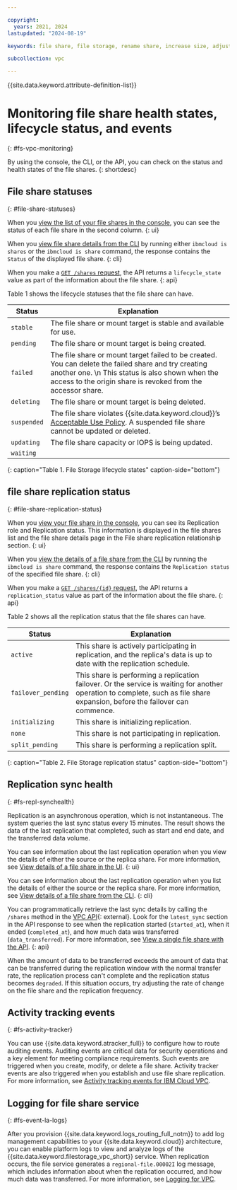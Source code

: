 ```yaml
---

copyright:
  years: 2021, 2024
lastupdated: "2024-08-19"

keywords: file share, file storage, rename share, increase size, adjust IOPS, mount target

subcollection: vpc

---
```


{{site.data.keyword.attribute-definition-list}}

# Monitoring file share health states, lifecycle status, and events
{: #fs-vpc-monitoring}

By using the console, the CLI, or the API, you can check on the status and health states of the file shares.
{: shortdesc}

## File share statuses
{: #file-share-statuses}

When you [view the list of your file shares in the console](/docs/vpc?topic=vpc-file-storage-view&interface=ui), you can see the status of each file share in the second column.
{: ui}

When you [view file share details from the CLI](/docs/vpc?topic=vpc-file-storage-view&interface=cli) by running either `ibmcloud is shares` or the `ibmcloud is share` command, the response contains the `Status` of the displayed file share.
{: cli}

When you make a [`GET /shares` request](/docs/vpc?topic=vpc-file-storage-view&interface=api), the API returns a `lifecycle_state` value as part of the information about the file share.
{: api}

Table 1 shows the lifecycle statuses that the file share can have.

| Status      | Explanation |
|-------------|-------------|
| `stable`    | The file share or mount target is stable and available for use. |
| `pending`   | The file share or mount target is being created. |
| `failed`    | The file share or mount target failed to be created. You can delete the failed share and try creating another one. \n This status is also shown when the access to the origin share is revoked from the accessor share.|
| `deleting`  | The file share or mount target is being deleted. |
| `suspended` | The file share violates {{site.data.keyword.cloud}}’s [Acceptable Use Policy](https://www.ibm.com/services/us/imc/html/aup1.html). A suspended file share cannot be updated or deleted.|
| `updating`  | The file share capacity or IOPS is being updated.|
| `waiting`   |  |
{: caption="Table 1. File Storage lifecycle states" caption-side="bottom"}

## file share replication status
{: #file-share-replication-status}

When you [view your file share in the console](/docs/vpc?topic=vpc-file-storage-view&interface=ui), you can see its Replication role and Replication status. This information is displayed in the file shares list and the file share details page in the File share replication relationship section.
{: ui}

When you [view the details of a file share from the CLI](/docs/vpc?topic=vpc-file-storage-view&interface=cli#fs-share-details-cli) by running the `ibmcloud is share` command, the response contains the `Replication status` of the specified file share.
{: cli}

When you make a [`GET /shares/{id}` request](/docs/vpc?topic=vpc-file-storage-view&interface=api#fs-single-file-shares-api), the API returns a `replication_status` value as part of the information about the file share.
{: api}

Table 2 shows all the replication status that the file shares can have.

| Status            | Explanation |
|-------------------|-------------|
| `active`          | This share is actively participating in replication, and the replica's data is up to date with the replication schedule. |
| `failover_pending`|  This share is performing a replication failover. Or the service is waiting for another operation to complete, such as file share expansion, before the failover can commence. |
| `initializing`    | This share is initializing replication. |
| `none`            | This share is not participating in replication. |
| `split_pending`   | This share is performing a replication split. |
{: caption="Table 2. File Storage replication status" caption-side="bottom"}

## Replication sync health
{: #fs-repl-synchealth}

Replication is an asynchronous operation, which is not instantaneous. The system queries the last sync status every 15 minutes. The result shows the data of the last replication that completed, such as start and end date, and the transferred data volume.

You can see information about the last replication operation when you view the details of either the source or the replica share. For more information, see [View details of a file share in the UI](/docs/vpc?topic=vpc-file-storage-view&interface=ui#fs-view-single-share-ui).
{: ui}

You can see information about the last replication operation when you list the details of either the source or the replica share. For more information, see [View details of a file share from the CLI](/docs/vpc?topic=vpc-file-storage-view&interface=cli#fs-share-details-cli).
{: cli}

You can programmatically retrieve the last sync details by calling the `/shares` method in the [VPC API](/apidocs/vpc/latest#get-share){: external}. Look for the `latest_sync` section in the API response to see when the replication started (`started_at`), when it ended (`completed_at`), and how much data was transferred (`data_transferred`). For more information, see [View a single file share with the API](/docs/vpc?topic=vpc-file-storage-view&interface=api#fs-single-file-shares-api).
{: api}

When the amount of data to be transferred exceeds the amount of data that can be transferred during the replication window with the normal transfer rate, the replication process can't complete and the replication status becomes `degraded`. If this situation occurs, try adjusting the rate of change on the file share and the replication frequency.

## Activity tracking events
{: #fs-activity-tracker}

You can use {{site.data.keyword.atracker_full}} to configure how to route auditing events. Auditing events are critical data for security operations and a key element for meeting compliance requirements. Such events are triggered when you create, modify, or delete a file share. Activity tracker events are also triggered when you establish and use file share replication. For more information, see [Activity tracking events for IBM Cloud VPC](/docs/vpc?topic=vpc-at_events).

## Logging for file share service
{: #fs-event-la-logs}

After you provision {{site.data.keyword.logs_routing_full_notm}} to add log management capabilities to your {{site.data.keyword.cloud}} architecture, you can enable platform logs to view and analyze logs of the {{site.data.keyword.filestorage_vpc_short}} service. When replication occurs, the file service generates a `regional-file.00002I` log message, which includes information about when the replication occurred, and how much data was transferred. For more information, see [Logging for VPC](/docs/vpc?topic=vpc-logging#logging-file-share-replication).
